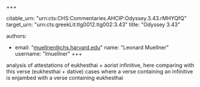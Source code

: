 +++


citable_urn: "urn:cts:CHS:Commentaries.AHCIP:Odyssey.3.43.rMHYQfQ"
target_urn: "urn:cts:greekLit:tlg0012.tlg002:3.43"
title: "Odyssey 3.43"

authors:
- email: "muellner@chs.harvard.edu"
  name: "Leonard Muellner"
  username: "lmuellner"
+++

<p>analysis of attestations of eukhesthai + aorist infinitive, here comparing with this verse (eukhesthai + dative) cases where a verse containing an infinitive is enjambed with a verse containing eukhesthai</p>